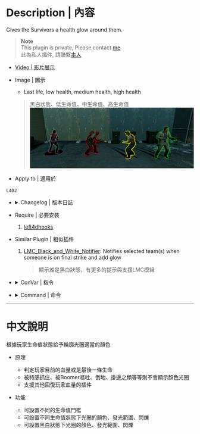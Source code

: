 # Description | 內容
Gives the Survivors a health glow around them.

> __Note__ <br/>
This plugin is private, Please contact [me](https://github.com/fbef0102/Game-Private_Plugin#私人插件列表-private-plugins-list)<br/>
此為私人插件, 請聯繫[本人](https://github.com/fbef0102/Game-Private_Plugin#私人插件列表-private-plugins-list)

* [Video | 影片展示](https://youtu.be/0MkBgAibf3U)

* Image | 圖示
	* Last life, low health, medium health, high health 
	> 黑白狀態、低生命值、中生命值、高生命值
	<br/>![l4d2healthglow_1](image/l4d2healthglow_1.jpg)

* Apply to | 適用於
```
L4D2
```

* <details><summary>Changelog | 版本日誌</summary>

	```php
	//Mr. Zero @ 2011-2012
	//HarryPotter @ 2022
	```
	* v1.0h (2022-11-27)
		* Request by Yabi
		* Remake Code
		* Convert code to latest syntax
		* Add convars, users no need to recompile to change the colors of the glows
		* Changes to fix warnings when compiling on SourceMod 1.11.
		* All in one .sp file

	* v1.0.1
		* [Original Plugin by Mr. Zero](https://forums.alliedmods.net/showthread.php?t=174088)
</details>

* Require | 必要安裝
	1. [left4dhooks](https://forums.alliedmods.net/showthread.php?t=321696)

* Similar Plugin | 相似插件
	1. [LMC_Black_and_White_Notifier](https://github.com/fbef0102/L4D2-Plugins/tree/master/LMC_Black_and_White_Notifier): Notifies selected team(s) when someone is on final strike and add glow
		> 顯示誰是黑白狀態，有更多的提示與支援LMC模組

* <details><summary>ConVar | 指令</summary>

	* cfg/sourcemod/l4d2healthglow.cfg
	```php
	// 0=Plugin off, 1=Plugin on.
	l4d2healthglow_enable "1"

	// High Health Glow Color. Three values between 0-255 separated by spaces. RGB Color255 - Red Green Blue.
	l4d2healthglow_high_color "0 200 0"

	// If 1, High Health Glow Flashing
	l4d2healthglow_high_flashing "0"

	// High Health Glow Mini Range
	l4d2healthglow_high_mini_range "0"

	// High Health Glow Range
	l4d2healthglow_high_range "0"

	// Last Life Glow Color. Three values between 0-255 separated by spaces. RGB Color255 - Red Green Blue.
	l4d2healthglow_last_life_color "127 127 127"

	// If 1, Last Life Glow Flashing
	l4d2healthglow_last_life_flashing "1"

	// Last Life Glow Mini Range
	l4d2healthglow_last_life_mini_range "0"

	// Last Life Glow Range
	l4d2healthglow_last_life_range "0"

	// Low Health Glow Color. Three values between 0-255 separated by spaces. RGB Color255 - Red Green Blue.
	l4d2healthglow_low_color "200 0 0"

	// If 1, Low Health Glow Flashing
	l4d2healthglow_low_flashing "0"

	// Low health must be equal to or lower than this value
	l4d2healthglow_low_hp "24"

	// Low Health Glow Mini Range
	l4d2healthglow_low_mini_range "0"

	// Low Health Glow Range
	l4d2healthglow_low_range "0"

	// Medium Health Glow Color. Three values between 0-255 separated by spaces. RGB Color255 - Red Green Blue.
	l4d2healthglow_medium_color "200 200 0"

	// If 1, Medium Health Glow Flashing
	l4d2healthglow_medium_flashing "0"

	// Medium health must be equal to or lower than this value
	l4d2healthglow_medium_hp "39"

	// Medium Health Glow Mini Range
	l4d2healthglow_medium_mini_range "0"

	// Medium health Glow Range
	l4d2healthglow_medium_range "0"
	```
</details>

* <details><summary>Command | 命令</summary>

	None
</details>

- - - -
# 中文說明
根據玩家生命值狀態給予輪廓光圈適當的顏色

* 原理
	* 判定玩家目前的血量或是最後一條生命
	* 被特感抓住、被Boomer嘔吐、倒地、掛邊之類等等則不會顯示顏色光圈
	* 支援其他回復玩家血量的插件

* 功能
	* 可設置不同的生命值門檻
	* 可設置不同生命值狀態下光圈的顏色、發光範圍、閃爍
	* 可設置黑白狀態下光圈的顏色、發光範圍、閃爍